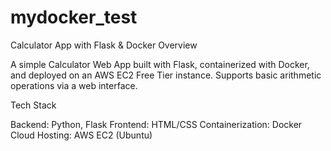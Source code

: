 # mydocker_test
Calculator App with Flask & Docker
Overview

A simple Calculator Web App built with Flask, containerized with Docker, and deployed on an AWS EC2 Free Tier instance. 
Supports basic arithmetic operations via a web interface.

Tech Stack

Backend: Python, Flask
Frontend: HTML/CSS
Containerization: Docker
Cloud Hosting: AWS EC2 (Ubuntu)
